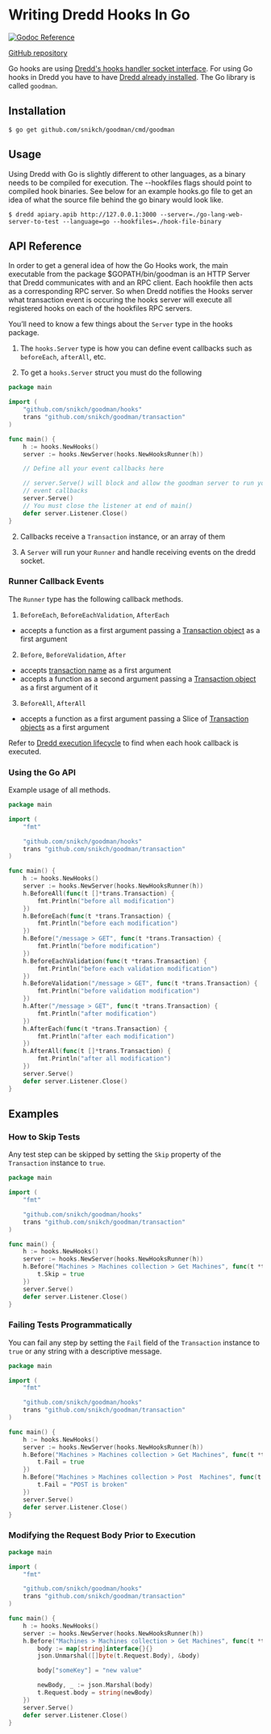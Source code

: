 # Writing Dredd Hooks In Go

[![Godoc Reference](http://img.shields.io/badge/godoc-reference-5272B4.svg?style=flat-square)](https://godoc.org/github.com/snikch/goodman)

[GitHub repository](https://github.com/snikch/goodman)

Go hooks are using [Dredd's hooks handler socket interface](hooks-new-language.md). For using Go hooks in Dredd you have to have [Dredd already installed](quickstart.md). The Go library is called `goodman`.

## Installation

```
$ go get github.com/snikch/goodman/cmd/goodman
```

## Usage

Using Dredd with Go is slightly different to other languages, as a binary needs to be compiled for execution. The --hookfiles flags should point to compiled hook binaries.  See below for an example hooks.go file to get an idea of what the source file behind the go binary would look like.

```
$ dredd apiary.apib http://127.0.0.1:3000 --server=./go-lang-web-server-to-test --language=go --hookfiles=./hook-file-binary
```

## API Reference

In order to get a general idea of how the Go Hooks work, the main executable from the package $GOPATH/bin/goodman is an HTTP Server that Dredd communicates with and an RPC client.  Each hookfile then acts as a corresponding RPC server.  So when Dredd notifies the Hooks server what transaction event is occuring the hooks server will execute all registered hooks on each of the hookfiles RPC servers.

You’ll need to know a few things about the `Server` type in the hooks package.

1. The `hooks.Server` type is how you can define event callbacks such as `beforeEach`, `afterAll`, etc.

2. To get a `hooks.Server` struct you must do the following

```go
package main

import (
    "github.com/snikch/goodman/hooks"
    trans "github.com/snikch/goodman/transaction"
)

func main() {
    h := hooks.NewHooks()
    server := hooks.NewServer(hooks.NewHooksRunner(h))

    // Define all your event callbacks here

    // server.Serve() will block and allow the goodman server to run your defined
    // event callbacks
    server.Serve()
    // You must close the listener at end of main()
    defer server.Listener.Close()
}
```

2. Callbacks receive a `Transaction` instance, or an array of them

3. A `Server` will run your `Runner` and handle receiving events on the dredd socket.

### Runner Callback Events

The `Runner` type has the following callback methods.

1. `BeforeEach`, `BeforeEachValidation`, `AfterEach`
  - accepts a function as a first argument passing a [Transaction object](data-structures.md#transaction) as a first argument

2. `Before`, `BeforeValidation`, `After`
  - accepts [transaction name](hooks.md#getting-transaction-names) as a first argument
  - accepts a function as a second argument passing a [Transaction object](data-structures.md#transaction) as a first argument of it

3. `BeforeAll`, `AfterAll`
  - accepts a function as a first argument passing a Slice of [Transaction objects](data-structures.md#transaction) as a first argument

Refer to [Dredd execution lifecycle](how-it-works.md#execution-life-cycle) to find when each hook callback is executed.

### Using the Go API

Example usage of all methods.

```go
package main

import (
    "fmt"

    "github.com/snikch/goodman/hooks"
    trans "github.com/snikch/goodman/transaction"
)

func main() {
    h := hooks.NewHooks()
    server := hooks.NewServer(hooks.NewHooksRunner(h))
    h.BeforeAll(func(t []*trans.Transaction) {
        fmt.Println("before all modification")
    })
    h.BeforeEach(func(t *trans.Transaction) {
        fmt.Println("before each modification")
    })
    h.Before("/message > GET", func(t *trans.Transaction) {
        fmt.Println("before modification")
    })
    h.BeforeEachValidation(func(t *trans.Transaction) {
        fmt.Println("before each validation modification")
    })
    h.BeforeValidation("/message > GET", func(t *trans.Transaction) {
        fmt.Println("before validation modification")
    })
    h.After("/message > GET", func(t *trans.Transaction) {
        fmt.Println("after modification")
    })
    h.AfterEach(func(t *trans.Transaction) {
        fmt.Println("after each modification")
    })
    h.AfterAll(func(t []*trans.Transaction) {
        fmt.Println("after all modification")
    })
    server.Serve()
    defer server.Listener.Close()
}
```

## Examples

### How to Skip Tests

Any test step can be skipped by setting the `Skip` property of the `Transaction` instance to `true`.

```go
package main

import (
    "fmt"

    "github.com/snikch/goodman/hooks"
    trans "github.com/snikch/goodman/transaction"
)

func main() {
    h := hooks.NewHooks()
    server := hooks.NewServer(hooks.NewHooksRunner(h))
    h.Before("Machines > Machines collection > Get Machines", func(t *trans.Transaction) {
        t.Skip = true
    })
    server.Serve()
    defer server.Listener.Close()
}
```

### Failing Tests Programmatically

You can fail any step by setting the `Fail` field of the `Transaction` instance to `true` or any string with a descriptive message.

```go
package main

import (
    "fmt"

    "github.com/snikch/goodman/hooks"
    trans "github.com/snikch/goodman/transaction"
)

func main() {
    h := hooks.NewHooks()
    server := hooks.NewServer(hooks.NewHooksRunner(h))
    h.Before("Machines > Machines collection > Get Machines", func(t *trans.Transaction) {
        t.Fail = true
    })
    h.Before("Machines > Machines collection > Post  Machines", func(t *trans.Transaction) {
        t.Fail = "POST is broken"
    })
    server.Serve()
    defer server.Listener.Close()
}
```

### Modifying the Request Body Prior to Execution

```go
package main

import (
    "fmt"

    "github.com/snikch/goodman/hooks"
    trans "github.com/snikch/goodman/transaction"
)

func main() {
    h := hooks.NewHooks()
    server := hooks.NewServer(hooks.NewHooksRunner(h))
    h.Before("Machines > Machines collection > Get Machines", func(t *trans.Transaction) {
        body := map[string]interface{}{}
        json.Unmarshal([]byte(t.Request.Body), &body)

        body["someKey"] = "new value"

        newBody, _ := json.Marshal(body)
        t.Request.body = string(newBody)
    })
    server.Serve()
    defer server.Listener.Close()
}
```
